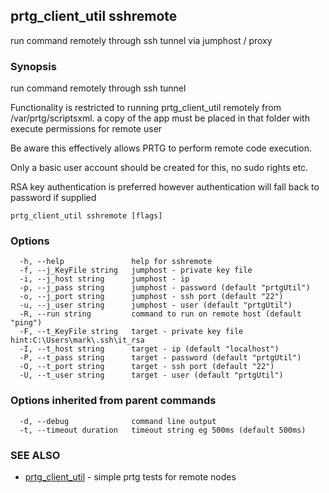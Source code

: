 ## prtg_client_util sshremote

run command remotely through ssh tunnel via jumphost / proxy

### Synopsis

run command remotely through ssh tunnel

Functionality is restricted to running prtg_client_util remotely from /var/prtg/scriptsxml.
a copy of the app must be placed in that folder with execute permissions for remote user

Be aware this effectively allows PRTG to perform remote code execution.

Only a basic user account should be created for this, no sudo rights etc.

RSA key authentication is preferred however authentication will fall back to password if supplied



```
prtg_client_util sshremote [flags]
```

### Options

```
  -h, --help               help for sshremote
  -f, --j_KeyFile string   jumphost - private key file
  -i, --j_host string      jumphost - ip
  -p, --j_pass string      jumphost - password (default "prtgUtil")
  -o, --j_port string      jumphost - ssh port (default "22")
  -u, --j_user string      jumphost - user (default "prtgUtil")
  -R, --run string         command to run on remote host (default "ping")
  -F, --t_KeyFile string   target - private key file hint:C:\Users\mark\.ssh\it_rsa
  -I, --t_host string      target - ip (default "localhost")
  -P, --t_pass string      target - password (default "prtgUtil")
  -O, --t_port string      target - ssh port (default "22")
  -U, --t_user string      target - user (default "prtgUtil")
```

### Options inherited from parent commands

```
  -d, --debug              command line output
  -t, --timeout duration   timeout string eg 500ms (default 500ms)
```

### SEE ALSO

* [prtg_client_util](prtg_client_util.md)	 - simple prtg tests for remote nodes

